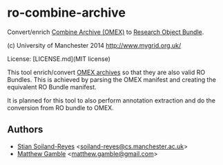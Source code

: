 ro-combine-archive
==================

Convert/enrich [Combine Archive (OMEX)](http://co.mbine.org/documents/archive) to 
[Research Object Bundle](https://w3id.org/bundle).

(c) University of Manchester 2014
http://www.mygrid.org.uk/

License: [LICENSE.md](MIT license)


This tool enrich/convert
[OMEX archives](http://co.mbine.org/documents/archive)
so that they are also valid RO Bundles. This is achieved
by parsing the OMEX manifest and creating the equivalent
RO Bundle manifest.

It is planned for this tool to also perform annotation extraction
and do the conversion from RO bundle to OMEX.


Authors
-------
* [Stian Soiland-Reyes](http://orcid.org/0000-0001-9842-9718) &lt;soiland-reyes@cs.manchester.ac.uk&gt;
* [Matthew Gamble](http://orcid.org/0000-0003-4913-1485) &lt;matthew.gamble@gmail.com&gt;
